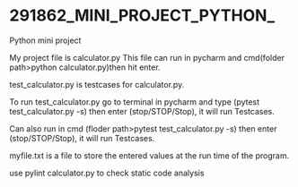 # 291862_MINI_PROJECT_PYTHON_

Python mini project

My project file is calculator.py
This file can run in pycharm and cmd(folder path>python calculator.py)then hit enter.


test_calculator.py is testcases for calculator.py.

To run test_calculator.py go to terminal in pycharm and type (pytest test_calculator.py -s)
then  enter (stop/STOP/Stop), it will run Testcases.

Can also run in cmd (floder path>pytest test_calculator.py -s) 
then  enter (stop/STOP/Stop), it will run Testcases.

myfile.txt is a file to store the entered values at the run time of the program.


use pylint calculator.py to check static code analysis